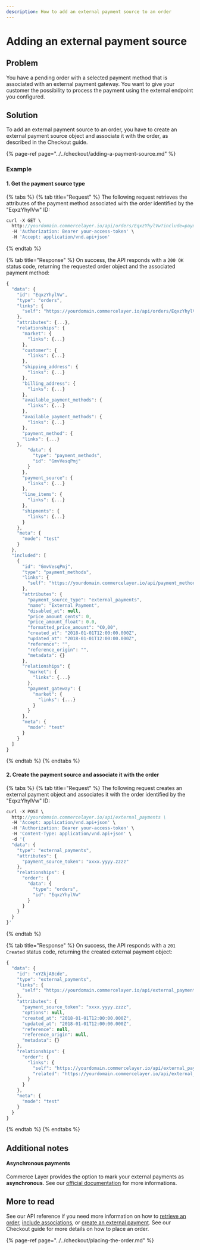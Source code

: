 ```yaml
---
description: How to add an external payment source to an order
---
```


# Adding an external payment source

## Problem

You have a pending order with a selected payment method that is associated with an external payment gateway. You want to give your customer the possibility to process the payment using the external endpoint you configured.

## Solution

To add an external payment source to an order, you have to create an external payment source object and associate it with the order, as described in the Checkout guide.

{% page-ref page="../../checkout/adding-a-payment-source.md" %}

### Example

#### 1. Get the payment source type

{% tabs %}
{% tab title="Request" %}
The following request retrieves the attributes of the payment method associated with the order identified by the "EqxzYhylVw" ID:

```javascript
curl -X GET \
  http://yourdomain.commercelayer.io/api/orders/EqxzYhylVw?include=payment_method \
  -H 'Authorization: Bearer your-access-token' \
  -H 'Accept: application/vnd.api+json'
```
{% endtab %}

{% tab title="Response" %}
On success, the API responds with a `200 OK` status code, returning the requested order object and the associated payment method:

```javascript
{
  "data": {
    "id": "EqxzYhylVw",
    "type": "orders",
    "links": {
      "self": "https://yourdomain.commercelayer.io/api/orders/EqxzYhylVw"
    },
    "attributes": {...},
    "relationships": {
      "market": {
        "links": {...}
      },
      "customer": {
        "links": {...}
      },
      "shipping_address": {
        "links": {...}
      },
      "billing_address": {
        "links": {...}
      },
      "available_payment_methods": {
        "links": {...}
      },
      "available_payment_methods": {
        "links": {...}
      },
      "payment_method": {
	  "links": {...}
	},
        "data": {
          "type": "payment_methods",
          "id": "GmvVesqPmj"
        }
      },
      "payment_source": {
        "links": {...}
      },
      "line_items": {
        "links": {...}
      },
      "shipments": {
        "links": {...}
      }
    },
    "meta": {
      "mode": "test"
    }
  },
  "included": [
    {
      "id": "GmvVesqPmj",
      "type": "payment_methods",
      "links": {
        "self": "https://yourdomain.commercelayer.io/api/payment_methods/GmvVesqPmj"
      },
      "attributes": {
        "payment_source_type": "external_payments",
        "name": "External Payment",
        "disabled_at": null,
        "price_amount_cents": 0,
        "price_amount_float": 0.0,
        "formatted_price_amount": "€0,00",
        "created_at": "2018-01-01T12:00:00.000Z",
        "updated_at": "2018-01-01T12:00:00.000Z",
        "reference": "",
        "reference_origin": "",
        "metadata": {}
      },
      "relationships": {
        "market": {
          "links": {...}
        },
        "payment_gateway": {
          "market": {
            "links": {...}
          }
        }
      },
      "meta": {
        "mode": "test"
      }
    }
  ]
}
```
{% endtab %}
{% endtabs %}

#### 2. Create the payment source and associate it with the order

{% tabs %}
{% tab title="Request" %}
The following request creates an external payment object and associates it with the order identified by the "EqxzYhylVw" ID:

```javascript
curl -X POST \
  http://yourdomain.commercelayer.io/api/external_payments \
  -H 'Accept: application/vnd.api+json' \
  -H 'Authorization: Bearer your-access-token' \
  -H 'Content-Type: application/vnd.api+json' \
  -d '{
  "data": {
    "type": "external_payments",
    "attributes": {
      "payment_source_token": "xxxx.yyyy.zzzz"      
    },
    "relationships": {
      "order": {
        "data": {
          "type": "orders",
          "id": "EqxzYhylVw"
        }
      }
    }
  }
}'
```
{% endtab %}

{% tab title="Response" %}
On success, the API responds with a `201 Created` status code, returning the created external payment object:

```javascript
{
  "data": {
    "id": "xYZkjABcde",
    "type": "external_payments",
    "links": {
      "self": "https://yourdomain.commercelayer.io/api/external_payments/xYZkjABcde"
    },
    "attributes": {
      "payment_source_token": "xxxx.yyyy.zzzz",
      "options": null,
      "created_at": "2018-01-01T12:00:00.000Z",
      "updated_at": "2018-01-01T12:00:00.000Z",
      "reference": null,
      "reference_origin": null,
      "metadata": {}
    },
    "relationships": {
      "order": {
        "links": {
          "self": "https://yourdomain.commercelayer.io/api/external_payments/xYZkjABcde/relationships/order",
          "related": "https://yourdomain.commercelayer.io/api/external_payments/xYZkjABcde/order"
        }
      }
    },
    "meta": {
      "mode": "test"
    }
  }
}
```
{% endtab %}
{% endtabs %}

## Additional notes

#### Asynchronous payments

Commerce Layer provides the option to mark your external payments as **asynchronous**. See our [official documentation](https://docs.commercelayer.io/api/external-resources/external-payment-gateways#asynchronous-payments) for more informations.

## More to read

See our API reference if you need more information on how to [retrieve an order](https://docs.commercelayer.io/api/resources/orders/retrieve_order), [include associations](https://docs.commercelayer.io/api/including-associations), or [create an external payment](https://docs.commercelayer.io/api/resources/external_payments/create_external_payment). See our Checkout guide for more details on how to place an order.

{% page-ref page="../../checkout/placing-the-order.md" %}

